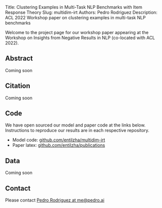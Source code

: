 Title: Clustering Examples in Multi-Task NLP Benchmarks with Item Response Theory
Slug: multidim-irt
Authors: Pedro Rodriguez
Description: ACL 2022 Workshop paper on clustering examples in multi-task NLP benchmarks

Welcome to the project page for our workshop paper appearing at the Workshop on Insights from Negative Results in NLP (co-located with ACL 2022).

## Abstract

Coming soon

## Citation

Coming soon

## Code

We have open sourced our model and paper code at the links below.
Instructions to reproduce our results are in each respective repository.

* Model code: [github.com/entilzha/multidim-irt](https://github.com/entilzha/multidim-irt)
* Paper latex: [github.com/entilzha/publications](https://github.com/entilzha/publications)

## Data

Coming soon

## Contact

Please contact <a target="_blank" href="mailto:me@pedro.ai">Pedro Rodriguez at me@pedro.ai</a>

